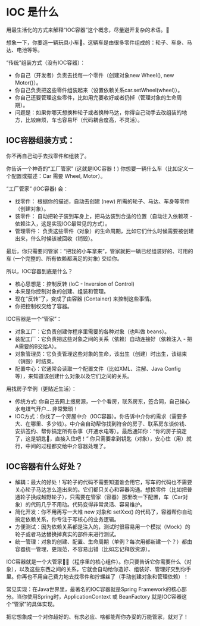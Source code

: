 # IOC 是什么


用最生活化的方式来解释“IOC容器”这个概念，尽量避开复杂的术语。🥺


想象一下，你要造一辆玩具小车🚗。这辆车是由很多零件组成的：轮子、车身、马达、电池等等。

“传统”组装方式（没有IOC容器）：

- 你自己（开发者）负责去找每一个零件（创建对象new Wheel(), new Motor()）。
- 你自己负责把这些零件组装起来（设置依赖关系car.setWheel(wheel)）。
- 你自己还要管理这些零件，比如用完要收好或者扔掉（管理对象的生命周期）。
- 问题是：如果你哪天想换种轮子或者换种马达，你得自己动手去改组装的地方，比较麻烦，车也容易坏（代码耦合度高，不灵活）。


## IOC容器组装方式：

你不再自己动手去找零件和组装了。

你告诉一个神奇的“工厂管家” (这就是IOC容器！) 
你想要一辆什么车（比如定义一个配置或描述：Car 需要 Wheel, Motor）。


“工厂管家” (IOC容器) 会：

- 找零件： 根据你的描述，自动去创建 (new) 所需的轮子、马达、车身等零件（创建对象）。
- 装零件： 自动把轮子装到车身上，把马达装到合适的位置（自动注入依赖项 - 依赖注入，这是实现IOC最常见的方式）。
- 管理零件： 负责这些零件（对象）的生命周期，比如它们什么时候需要被创建出来，什么时候该被回收（销毁）。

最后，你只需要问管家：“把我的小车拿来”，管家就把一辆已经组装好的、可用的车 (一个完整的、所有依赖都满足的对象) 交给你。


所以，IOC容器到底是什么？

- 核心思想是：控制反转 (IoC - Inversion of Control)
- 本来是你控制对象的创建、组装和管理。
- 现在“反转”了，变成了由容器 (Container) 来控制这些事情。
- 你把控制权交给了容器。


IOC容器是一个“管家”：

- 对象工厂：它负责创建你程序里需要的各种对象（也叫做 beans）。
- 装配工厂：它负责把这些对象之间的关系（依赖）自动连接好（依赖注入 - 把A需要的B交给A）。
- 对象管理员：它负责管理这些对象的生命，该出生（创建）时出生，该结束（销毁）时结束。
- 配置中心：它通常会读取一个配置文件（比如XML、注解、Java Config等），来知道该创建什么对象以及它们之间的关系。



用找房子举例（更贴近生活）：

- 传统方式: 你自己去网上搜房源，一个个看房，联系房东，签合同，自己操心水电煤气开户... 非常繁琐！
- IOC方式：你找了一个房屋中介（IOC容器）。你告诉中介你的需求（需要多大、在哪里、多少钱）。中介会自动帮你找到符合的房子、联系房东谈价钱、安排签约、帮你搞定所有杂事（开通水电等）。最后通知你：“你的房子搞定了，这是钥匙🧷，直接入住吧！” 你只需要拿到钥匙（对象），安心住（用）就行，中间的过程都交给中介容器处理了。


## IOC容器有什么好处？

- 解耦：最大的好处！写轮子的代码不需要知道谁会用它，写车的代码也不需要关心轮子马达怎么造出来的。它们都只关心和容器沟通。想换零件（比如把普通轮子换成越野轮子），只需要在管家（容器）那里改一下配置，车（Car对象）的代码几乎不用动。代码变得非常灵活、容易维护。
- 简化开发：你不用再写一大堆 new 对象和 setXxx() 的代码了，容器帮你自动搞定依赖关系，你专注于写核心的业务逻辑。
- 方便测试：因为依赖关系都是注入的，测试时很容易用一个模拟（Mock）的轮子或者马达替换掉真实的部件来进行测试。
- 统一管理：对象的创建、配置、生命周期（单例？每次用都新建一个？）都由容器统一管理，更规范，不容易出错（比如忘记释放资源）。



IOC容器就是一个大管家🧔‍♂️（程序里的核心组件）。你只要告诉它你需要什么（对象），以及这些东西之间的关系，它就会自动给你造好、组装好、管理好交到你手里。你再也不用自己费力地去找零件和拧螺丝了（手动创建对象和管理依赖）！

常见实现：在Java世界里，最著名的IOC容器就是Spring Framework的核心部分。当你使用Spring时，ApplicationContext 或 BeanFactory 就是IOC容器这个“管家”的具体实现。

把它想象成一个对你超好的、有求必应、啥都能帮你办妥的万能管家，就对了！



